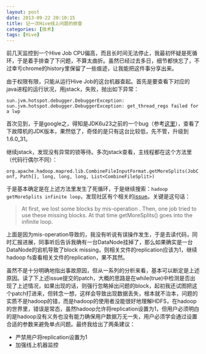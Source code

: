 ```yaml
---
layout: post
date: 2013-09-22 20:10:15
title: 记一次Hive线上问题的排查
categories: [技术]
tags: [Hive]
---
```


前几天监控到一个Hive Job CPU偏高，而且长时间无法停止，我最初怀疑是死循环，于是着手排查了下问题，不算太曲折。虽然已经过去多日，细节都快忘了，不过幸亏chrome的history里保留了一些痕迹，让我能把这件事分享出来。

由于权限有限，只能从运行Hive Job的这台机器查起。首先是要查看下对应的java进程的运行状况，用jstack，失败，抛出如下异常：

```sun.jvm.hotspot.debugger.DebuggerException: sun.jvm.hotspot.debugger.DebuggerException: get_thread_regs failed for a lwp```

首次见到，于是google之，得知是JDK6u23之前的一个bug（参考[这里](http://www.blogjava.net/hankchen/archive/2012/04/09/373640.html)），查看了下故障机的JDK版本，果然低了，奇怪的是只有这台比较低，先不管，升级到1.6.0_31。

继续jstack，发现没有异常的锁等待。多次jstack查看，主线程都在这个方法里（代码行偶尔不同）：

```org.apache.hadoop.mapred.lib.CombineFileInputFormat.getMoreSplits(JobConf, Path[], long, long, long, List<CombineFileSplit>)```

于是基本确定是在上述方法里发生了死循环，于是继续搜索：`hadoop getMoreSplits infinite loop`，发现社区有个相关的[issue](https://issues.apache.org/jira/browse/MAPREDUCE-2862)。关键是这句话：

>At first, we lost some blocks by mis-operation . Then, one job tried to use these missing blocks. At that time getMoreSplits() goes into the infinite loop.

上面是因为mis-operation导致的，我没有听说有误操作发生，于是去读代码，同时汇报进展，同事听后告诉我确有一台DataNode挂掉了，那么如果确实是一台DataNode的宕机导致了block missing，则相关文件的replication应该为1，继续hadoop fs查看相关文件的replication，果不其然。

虽然不是十分明确地指出事故原因，但从一系列的分析来看，基本可以断定是上述原因。读了下上述issue提交的patch，大概的思路是在while(true)中检测是否出现了上述情况，如果出现的话，则强行忽略掉出问题的block，起初我还试图把这个patch打进来，但转念一想，这样会导致出现数据丢失，根本就不治本，问题的实质不是hadoop的错，而是hadoop的使用者没能很好地理解HDFS，在hadoop的世界里，错误是常态，虽然hadoop允许将replication设置为1，但用户必须明白的是hadoop没有义务也没有能力确保用户数据万无一失，用户必须学会通过设置合适的参数来避免单点问题。最终我给出了两条建议：

* 严禁用户将replication设置为1
* 加强线上机器监控
